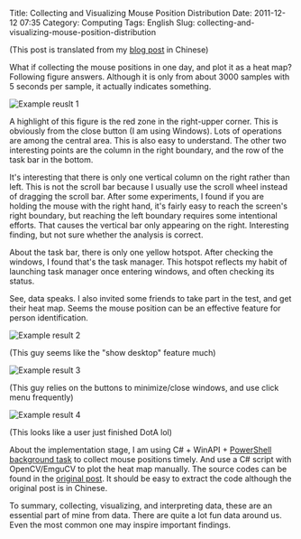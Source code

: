 Title: Collecting and Visualizing Mouse Position Distribution
Date: 2011-12-12 07:35
Category: Computing
Tags: English
Slug: collecting-and-visualizing-mouse-position-distribution

(This post is translated from my [blog post](http://www.cnblogs.com/grapeot/archive/2010/03/01/1675335.html) in Chinese)

What if collecting the mouse positions in one day, and plot it as a heat map? 
Following figure answers. 
Although it is only from about 3000 samples with 5 seconds per sample, it actually indicates something.

![Example reuslt 1](http://pic002.cnblogs.com/img/grapeot/201003/2010030101051237.jpg)

A highlight of this figure is the red zone in the right-upper corner.
This is obviously from the close button (I am using Windows).
Lots of operations are among the central area.
This is also easy to understand.
The other two interesting points are the column in the right boundary, and the row of the task bar in the bottom.

It's interesting that there is only one vertical column on the right rather than left.
This is not the scroll bar because I usually use the scroll wheel instead of dragging the scroll bar.
After some experiments, I found if you are holding the mouse with the right hand, it's fairly easy to reach the screen's right boundary, but reaching the left boundary requires some intentional efforts.
That causes the vertical bar only appearing on the right.
Interesting finding, but not sure whether the analysis is correct.

About the task bar, there is only one yellow hotspot.
After checking the windows, I found that's the task manager.
This hotspot reflects my habit of launching task manager once entering windows, and often checking its status.

See, data speaks.
I also invited some friends to take part in the test, and get their heat map. Seems the mouse position can be an effective feature for person identification.

![Example result 2](http://pic002.cnblogs.com/img/grapeot/201003/2010030122040267.jpg)
 
(This guy seems like the "show desktop" feature much)
  
![Example result 3](http://pic002.cnblogs.com/img/grapeot/201003/2010030122023947.jpg)

(This guy relies on the buttons to minimize/close windows, and use click menu frequently)

![Example result 4](http://pic002.cnblogs.com/img/grapeot/201003/2010030122025659.jpg)
   
(This looks like a user just finished DotA lol)

About the implementation stage, I am using C# + WinAPI + [PowerShell background task](https://yage.ai/using-a-timer-to-do-time-management.html) to collect mouse positions timely.
And use a C# script with OpenCV/EmguCV to plot the heat map manually.
The source codes can be found in the [original post](http://www.cnblogs.com/grapeot/archive/2010/03/01/1675335.html).
It should be easy to extract the code although the original post is in Chinese.

To summary, collecting, visualizing, and interpreting data, these are an essential part of mine from data.
There are quite a lot fun data around us.
Even the most common one may inspire important findings.
